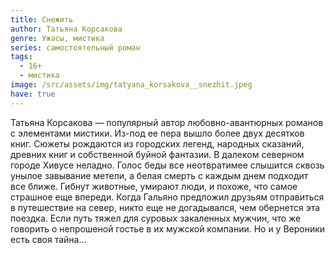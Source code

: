 ```yaml
---
title: Снежить
author: Татьяна Корсакова
genre: Ужасы, мистика
series: самостоятельный роман
tags:
  - 16+
  - мистика
image: /src/assets/img/tatyana_korsakova__snezhit.jpeg
have: true
---
```

Татьяна Корсакова — популярный автор любовно-авантюрных романов с элементами мистики. Из-под ее пера вышло более двух десятков книг. Сюжеты рождаются из городских легенд, народных сказаний, древних книг и собственной буйной фантазии.
В далеком северном городе Хивусе неладно. Голос беды все неотвратимее слышится сквозь унылое завывание метели, а белая смерть с каждым днем подходит все ближе. Гибнут животные, умирают люди, и похоже, что самое страшное еще впереди.
Когда Гальяно предложил друзьям отправиться в путешествие на север, никто еще не догадывался, чем обернется эта поездка. Если путь тяжел для суровых закаленных мужчин, что же говорить о непрошеной гостье в их мужской компании. Но и у Вероники есть своя тайна…

